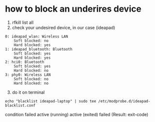 
# how to block an underires device
1. rfkill list all
2. check your undesired device, in our case (ideapad)
```
0: ideapad_wlan: Wireless LAN
	Soft blocked: no
	Hard blocked: yes
1: ideapad_bluetooth: Bluetooth
	Soft blocked: yes
	Hard blocked: yes
2: hci0: Bluetooth
	Soft blocked: yes
	Hard blocked: no
3: phy0: Wireless LAN
	Soft blocked: no
	Hard blocked: no
```
3. do it on terminal
```
echo "blacklist ideapad-laptop" | sudo tee /etc/modprobe.d/ideapad-blacklist.conf
```


condition failed 
active (running)
active (exited)
failed (Result: exit-code)